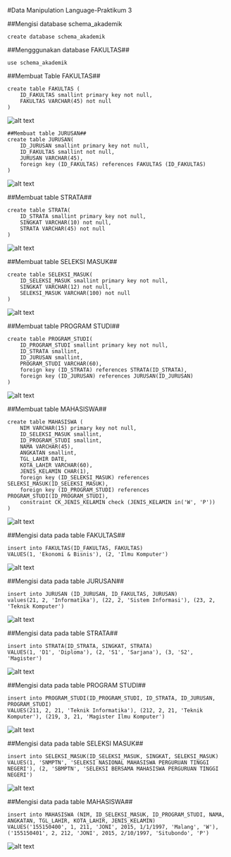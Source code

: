 #Data Manipulation Language-Praktikum 3

##Mengisi database schema_akademik
```
create database schema_akademik
```
##Mengggunakan database FAKULTAS##
```
use schema_akademik
```

##Membuat Table FAKULTAS##
```
create table FAKULTAS (
	ID_FAKULTAS smallint primary key not null,
	FAKULTAS VARCHAR(45) not null
)
```
![alt text](https://github.com/sakilah22/DBDSQL-DML-PRAK3/blob/main/TABLE%20FAKULTAS.png)

```
##Membuat table JURUSAN##
create table JURUSAN(
	ID_JURUSAN smallint primary key not null,
	ID_FAKULTAS smallint not null,
	JURUSAN VARCHAR(45),
	foreign key (ID_FAKULTAS) references FAKULTAS (ID_FAKULTAS)
)
```
![alt text](https://github.com/sakilah22/DBDSQL-DML-PRAK3/blob/main/TABLE%20JURUSAN.png)

##Membuat table STRATA##
```
create table STRATA(
	ID_STRATA smallint primary key not null,
	SINGKAT VARCHAR(10) not null,
	STRATA VARCHAR(45) not null 
)
```
![alt text](https://github.com/sakilah22/DBDSQL-DML-PRAK3/blob/main/TABLE%20STRATA.png)

##Membuat table SELEKSI MASUK##
```
create table SELEKSI_MASUK(
	ID_SELEKSI_MASUK smallint primary key not null,
	SINGKAT VARCHAR(12) not null,
	SELEKSI_MASUK VARCHAR(100) not null 
)
```
![alt text](https://github.com/sakilah22/DBDSQL-DML-PRAK3/blob/main/TABLE%20SELEKSI_MASUK.png)

##Membuat table PROGRAM STUDI##
```
create table PROGRAM_STUDI(
	ID_PROGRAM_STUDI smallint primary key not null,
	ID_STRATA smallint,
	ID_JURUSAN smallint,
	PROGRAM_STUDI VARCHAR(60),
	foreign key (ID_STRATA) references STRATA(ID_STRATA),
	foreign key (ID_JURUSAN) references JURUSAN(ID_JURUSAN)
)
```
![alt text](https://github.com/sakilah22/DBDSQL-DML-PRAK3/blob/main/TABEL%20PROGRAM%20STUDI.png)

##Membuat table MAHASISWA##
```
create table MAHASISWA (
	NIM VARCHAR(15) primary key not null,
	ID_SELEKSI_MASUK smallint,
	ID_PROGRAM_STUDI smallint,
	NAMA VARCHAR(45),
	ANGKATAN smallint,
	TGL_LAHIR DATE,
	KOTA_LAHIR VARCHAR(60),
	JENIS_KELAMIN CHAR(1),
	foreign key (ID_SELEKSI_MASUK) references SELEKSI_MASUK(ID_SELEKSI_MASUK),
	foreign key (ID_PROGRAM_STUDI) references PROGRAM_STUDI(ID_PROGRAM_STUDI),
	constraint CK_JENIS_KELAMIN check (JENIS_KELAMIN in('W', 'P'))
)
```
![alt text](https://github.com/sakilah22/DBDSQL-DML-PRAK3/blob/main/TABLE%20MAHASISWA.png)

##Mengisi data pada table FAKULTAS##
```
insert into FAKULTAS(ID_FAKULTAS, FAKULTAS)
VALUES(1, 'Ekonomi & Bisnis'), (2, 'Ilmu Komputer')
```
![alt text](https://github.com/sakilah22/DBDSQL-DML-PRAK3/blob/main/SELECT%20FAKULTAS.png)

##Mengisi data pada table JURUSAN##
```
insert into JURUSAN (ID_JURUSAN, ID_FAKULTAS, JURUSAN)
values(21, 2, 'Informatika'), (22, 2, 'Sistem Informasi'), (23, 2, 'Teknik Komputer')
```
![alt text](https://github.com/sakilah22/DBDSQL-DML-PRAK3/blob/main/SELECT%20JURUSAN.png)

##Mengisi data pada table STRATA##
```
insert into STRATA(ID_STRATA, SINGKAT, STRATA)
VALUES(1, 'D1', 'Diploma'), (2, 'S1', 'Sarjana'), (3, 'S2', 'Magister')
```
![alt text](https://github.com/sakilah22/DBDSQL-DML-PRAK3/blob/main/SELECT%20STRATA.png)

##Mengisi data pada table PROGRAM STUDI##
```
insert into PROGRAM_STUDI(ID_PROGRAM_STUDI, ID_STRATA, ID_JURUSAN, PROGRAM_STUDI)
VALUES(211, 2, 21, 'Teknik Informatika'), (212, 2, 21, 'Teknik Komputer'), (219, 3, 21, 'Magister Ilmu Komputer')
```
![alt text](https://github.com/sakilah22/DBDSQL-DML-PRAK3/blob/main/SELECT%20PROGRAM%20STUDI.png)

##Mengisi data pada table SELEKSI MASUK##
```
insert into SELEKSI_MASUK(ID_SELEKSI_MASUK, SINGKAT, SELEKSI_MASUK)
VALUES(1, 'SNMPTN', 'SELEKSI NASIONAL MAHASISWA PERGURUAN TINGGI NEGERI'), (2, 'SBMPTN', 'SELEKSI BERSAMA MAHASISWA PERGURUAN TINGGI NEGERI')
```
![alt text](https://github.com/sakilah22/DBDSQL-DML-PRAK3/blob/main/SELECT%20SELEKSI%20MASUK.png)

##Mengisi data pada table MAHASISWA##
```
insert into MAHASISWA (NIM, ID_SELEKSI_MASUK, ID_PROGRAM_STUDI, NAMA, ANGKATAN, TGL_LAHIR, KOTA_LAHIR, JENIS_KELAMIN)
VALUES('155150400', 1, 211, 'JONI', 2015, 1/1/1997, 'Malang', 'W'), ('155150401', 2, 212, 'JONI', 2015, 2/10/1997, 'Situbondo', 'P')
```
![alt text](https://github.com/sakilah22/DBDSQL-DML-PRAK3/blob/main/SELECT%20MAHASISWA.png)

